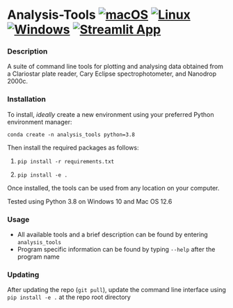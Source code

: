 # Analysis-Tools [![macOS](https://svgshare.com/i/ZjP.svg)](https://svgshare.com/i/ZjP.svg) [![Linux](https://svgshare.com/i/Zhy.svg)](https://svgshare.com/i/Zhy.svg) [![Windows](https://svgshare.com/i/ZhY.svg)](https://svgshare.com/i/ZhY.svg) [![Streamlit App](https://static.streamlit.io/badges/streamlit_badge_black_white.svg)](https://labanalysistools.streamlit.app/)

### Description
A suite of command line tools for plotting and analysing data obtained from a Clariostar plate reader, Cary Eclipse spectrophotometer, and Nanodrop 2000c. 

### Installation
To install, *ideally* create a new environment using your preferred Python environment manager:

```conda create -n analysis_tools python=3.8```

Then install the required packages as follows:

1. ```pip install -r requirements.txt```

2. ```pip install -e .```

Once installed, the tools can be used from any location on your computer. 

Tested using Python 3.8 on Windows 10 and Mac OS 12.6

### Usage

 - All available tools and a brief description can be found by entering ```analysis_tools``` 
 - Program specific information can be found by typing ```--help``` after the program name

### Updating

After updating the repo (```git pull```), update the command line interface using ```pip install -e .``` at the repo root directory
